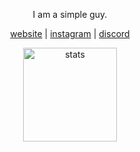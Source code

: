 <p align="center">I am a simple guy.</p>
<p align="center">
  <a href="https://eggsy.codes" target="_blank">website</a>
  |
  <a href="https://instagram.com/eggsywashere" target="_blank">instagram</a>
  |
  <a href="https://discord.eggsy.codes" target="_blank">discord</a>
</p>

<p align="center">
  <img src="https://github-readme-stats.vercel.app/api?username=eggsydev&count_private=true&show_icons=true&theme=dark&hide_border=true" width="%100" height="150px" alt="stats" />
</p>
